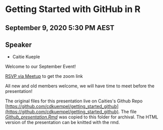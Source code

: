 # Getting Started with GitHub in R

## September 9, 2020 5:30 PM AEST 
## Speaker

- Caitie Kueple

Welcome to our September Event!

[RSVP via Meetup](https://www.meetup.com/rladies-brisbane/events/272476318/) to get the zoom link

All new and old members welcome, we will have time to meet before the presentation!

The original files for this presentation live on Caities's Github Repo [https://github.com/cdkuempel/getting_started_github](https://github.com/cdkuempel/getting_started_github).
The file *[Github_presentation.Rmd]()* was copied to this folder for archival. The HTML version of the presentation can be knitted with the rmd.

